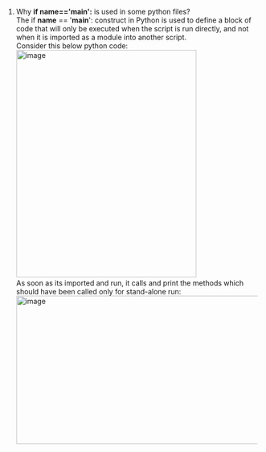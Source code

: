 

1. Why **if __name__=='__main__':** is used in some python files?<br>
   The if __name__ == '__main__': construct in Python is used to define a block of code that will only be executed when the script is run directly, and not when it is imported as a module into another script.<br>
   Consider this below python code:<br>
   <img width="358" height="452" alt="image" src="https://github.com/user-attachments/assets/5a519ccc-1f78-4e0b-9421-068434324da5" /><br>
   As soon as its imported and run, it calls and print the methods which should have been called only for stand-alone run:<br>
   <img width="557" height="295" alt="image" src="https://github.com/user-attachments/assets/bf6303a0-7057-4528-870b-8bca2b57c1c7" /><br>
   

